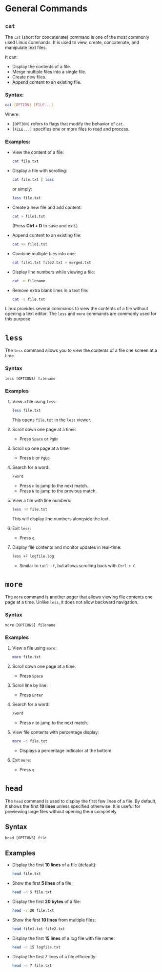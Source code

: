 # General Commands

## **`cat`**

The `cat` (short for concatenate) command is one of the most commonly used Linux commands. It is used to view, create, concatenate, and manipulate text files.

It can:

- Display the contents of a file.
- Merge multiple files into a single file.
- Create new files.
- Append content to an existing file.

### **Syntax:**  
```bash
cat [OPTION] [FILE...]
```
Where:  
- `[OPTION]` refers to flags that modify the behavior of `cat`.  
- `[FILE...]` specifies one or more files to read and process.  


### **Examples:**

- View the content of a file:
   ```bash
   cat file.txt
   ```

- Display a file with scrolling:
   ```bash
   cat file.txt | less
   ```
   or simply:
   ```bash
   less file.txt
   ```

- Create a new file and add content:
   ```bash
   cat > file1.txt
   ```
   (Press **Ctrl + D** to save and exit.)

- Append content to an existing file:
   ```bash
   cat >> file1.txt
   ```
- Combine multiple files into one:
   ```bash
   cat file1.txt file2.txt > merged.txt
   ```

- Display line numbers while viewing a file:
   ```bash
   cat -n filename
   ```
- Remove extra blank lines in a text file:
    ```bash
    cat -s file.txt
    ```

Linux provides several commands to view the contents of a file without opening a text editor. The `less` and `more` commands are commonly used for this purpose.


# **`less`**

The `less` command allows you to view the contents of a file one screen at a time. 

### **Syntax**
```
less [OPTIONS] filename
```

### **Examples**

1. View a file using `less`:
   ```bash
   less file.txt
   ```
   This opens `file.txt` in the `less` viewer.

2. Scroll down one page at a time:
   - Press `Space` or `PgDn`

3. Scroll up one page at a time:
   - Press `b` or `PgUp`

4. Search for a word:
   ```bash
   /word
   ```
   - Press `n` to jump to the next match.
   - Press `N` to jump to the previous match.

5. View a file with line numbers:
   ```bash
   less -N file.txt
   ```
   This will display line numbers alongside the text.

6. Exit `less`:
   - Press `q`.

7. Display file contents and monitor updates in real-time:
   ```bash
   less +F logfile.log
   ```
   - Similar to `tail -f`, but allows scrolling back with `Ctrl + C`.

# **`more`**

The `more` command is another pager that allows viewing file contents one page at a time. Unlike `less`, it does not allow backward navigation.

### **Syntax**
```
more [OPTIONS] filename
```

### **Examples**

1. View a file using `more`:
   ```bash
   more file.txt
   ```

2. Scroll down one page at a time:
   - Press `Space`

3. Scroll line by line:
   - Press `Enter`

4. Search for a word:
   ```bash
   /word
   ```
   - Press `n` to jump to the next match.

5. View file contents with percentage display:
   ```bash
   more -d file.txt
   ```
   - Displays a percentage indicator at the bottom.

6. Exit `more`:
   - Press `q`.


# **`head`**  

The `head` command is used to display the first few lines of a file. By default, it shows the first **10 lines** unless specified otherwise. It is useful for previewing large files without opening them completely.  


## **Syntax**  
```
head [OPTIONS] file
```

## **Examples**  

- Display the first **10 lines** of a file (default):  
  ```bash
  head file.txt
  ```

- Show the first **5 lines** of a file:  
  ```bash
  head -n 5 file.txt
  ```

- Display the first **20 bytes** of a file:  
  ```bash
  head -c 20 file.txt
  ```

- Show the first **10 lines** from multiple files:  
  ```bash
  head file1.txt file2.txt
  ```

- Display the first **15 lines** of a log file with file name:  
  ```bash
  head -n 15 logfile.txt
  ```

- Display the first 7 lines of a file efficiently: 
  ```bash
  head -n 7 file.txt
  ```

